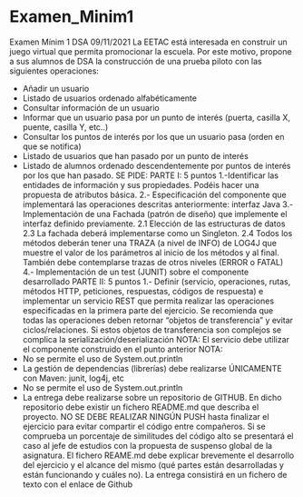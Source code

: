 # Examen_Minim1
Examen Mínim 1 DSA 09/11/2021
La EETAC está interesada en construir un juego virtual que permita promocionar la escuela. Por este motivo, propone a sus alumnos de DSA la construcción de una prueba piloto con las siguientes operaciones:
- Añadir un usuario
- Listado de usuarios ordenado alfabéticamente
- Consultar información de un usuario
- Informar que un usuario pasa por un punto de interés (puerta, casilla X, puente, casilla Y, etc..)
- Consultar los puntos de interés por los que un usuario pasa (orden en que se notifica)
- Listado de usuarios que han pasado por un punto de interés
- Listado de alumnos ordenado descendentemente por puntos de interés por los que han pasado.
SE PIDE:
PARTE I: 5 puntos
1.-Identificar las entidades de información y sus propiedades. Podéis hacer una propuesta de atributos básica.
2.- Especificación del componente que implementará las operaciones descritas anteriormente: interfaz Java
3.- Implementación de una Fachada (patrón de diseño) que implemente el interfaz definido previamente.
2.1 Elección de las estructuras de datos
2.3 La fachada deberá implementarse como un Singleton.
2.4 Todos los métodos deberán tener una TRAZA (a nivel de INFO) de LOG4J que muestre el valor de los parámetros al inicio de los métodos y al final. También debe contemplarse trazas de otros niveles (ERROR o FATAL)
4.- Implementación de un test (JUNIT) sobre el componente desarrollado
PARTE II: 5 puntos
1.- Definir (servicio, operaciones, rutas, métodos HTTP, peticiones, respuestas, códigos de respuesta) e implementar un servicio REST que permita realizar las operaciones especificadas en la primera parte del ejercicio. Se recomienda que todas las operaciones deben retornar “objetos de transferencia” y evitar ciclos/relaciones. Si estos objetos de transferencia son complejos se complica la serialización/deserialización
NOTA: El servicio debe utilizar el componente construido en el punto anterior
NOTA:
- No se permite el uso de System.out.println
- La gestión de dependencias (librerías) debe realizarse ÚNICAMENTE con Maven: junit, log4j, etc
- No se permite el uso de System.out.println
- La entrega debe realizarse sobre un repositorio de GITHUB. En dicho repositorio debe existir un fichero README.md que describa el proyecto. NO SE DEBE REALIZAR NINGÚN PUSH hasta finalizar el ejercicio para evitar compartir el código entre compañeros. Si se comprueba un porcentaje
de similitudes del código alto se presentará el caso al jefe de estudios con la propuesta de suspenso global de la asignatura.
El fichero REAME.md debe explicar brevemente el desarrollo del ejercicio y el alcance del mismo (qué partes están desarrolladas y están funcionando y cuáles no).
La entrega consistirá en un fichero de texto con el enlace de Github
